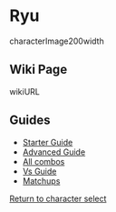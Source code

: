 # Ryu

characterImage200width

## Wiki Page

wikiURL

## Guides

- [Starter Guide](./starterGuide.md)
- [Advanced Guide](./advancedGuide.md)
- [All combos](./allCombos.md)
- [Vs Guide](./vsGuide.md)
- [Matchups](./matchups.md)

[Return to character select](../index.md)  